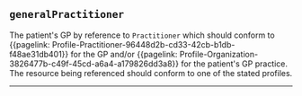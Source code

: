 ## `generalPractitioner`

The patient's GP by reference to `Practitioner` which should conform to {{pagelink: Profile-Practitioner-96448d2b-cd33-42cb-b1db-f48ae31db401}} for the GP 
and/or {{pagelink: Profile-Organization-3826477b-c49f-45cd-a6a4-a179826dd3a8}} for the patient's GP practice. 
The resource being referenced should conform to one of the stated profiles.

---